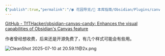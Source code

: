```yaml
---
{"publish":true,"permalink":"/🍀 花园导览/🧰 本库指南/Obsidian/Plugins/canvas candy.md","created":"2025-06-23","modified":"2025-06-23","published":"2025-07-10T20:59:29.879+08:00","tags":["obsidian插件"],"cssclasses":""}
---
```


[GitHub - TfTHacker/obsidian-canvas-candy: Enhances the visual capabilities of Obsidian's Canvas feature](https://github.com/TfTHacker/obsidian-canvas-candy)

作者曾经想收费，后来还是开源免费了，有几个样式可能会有些用。

![CleanShot 2025-07-10 at 20.59.11@2x.png](https://pub-pic.oldwinter.top/2025/07/42bd2f3bb6759e82711c6ddfe0696c54.png)
